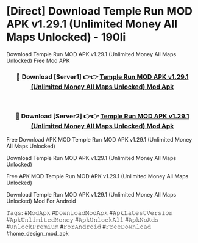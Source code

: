 # [Direct] Download Temple Run MOD APK v1.29.1 (Unlimited Money All Maps Unlocked) - 190li
Download Temple Run MOD APK v1.29.1 (Unlimited Money All Maps Unlocked) Free Mod APK

<div align="center">
<h3>🔴 Download [Server1] 👉👉 <a href="https://apk-comot.site?title=Temple_Run_MOD_APK_v1.29.1_(Unlimited_Money_All_Maps_Unlocked)">Temple Run MOD APK v1.29.1 (Unlimited Money All Maps Unlocked) Mod Apk</a></h3><br>

<h3>🔴 Download [Server2] 👉👉 <a href="https://apk-comot.site?title=Temple_Run_MOD_APK_v1.29.1_(Unlimited_Money_All_Maps_Unlocked)">Temple Run MOD APK v1.29.1 (Unlimited Money All Maps Unlocked) Mod Apk</a></h3>
</div>


Free Download APK MOD Temple Run MOD APK v1.29.1 (Unlimited Money All Maps Unlocked)

Download Temple Run MOD APK v1.29.1 (Unlimited Money All Maps Unlocked) 

Free APK MOD Temple Run MOD APK v1.29.1 (Unlimited Money All Maps Unlocked) 

Download Temple Run MOD APK v1.29.1 (Unlimited Money All Maps Unlocked) Mod For Android

𝚃𝚊𝚐𝚜: #𝙼𝚘𝚍𝙰𝚙𝚔 #𝙳𝚘𝚠𝚗𝚕𝚘𝚊𝚍𝙼𝚘𝚍𝙰𝚙𝚔 #𝙰𝚙𝚔𝙻𝚊𝚝𝚎𝚜𝚝𝚅𝚎𝚛𝚜𝚒𝚘𝚗 #𝙰𝚙𝚔𝚄𝚗𝚕𝚒𝚖𝚒𝚝𝚎𝚍𝙼𝚘𝚗𝚎𝚢 #𝙰𝚙𝚔𝚄𝚗𝚕𝚘𝚌𝚔𝙰𝚕𝚕 #𝙰𝚙𝚔𝙽𝚘𝙰𝚍𝚜 #𝚄𝚗𝚕𝚘𝚌𝚔𝙿𝚛𝚎𝚖𝚒𝚞𝚖 #𝙵𝚘𝚛𝙰𝚗𝚍𝚛𝚘𝚒𝚍 #𝙵𝚛𝚎𝚎𝙳𝚘𝚠𝚗𝚕𝚘𝚊𝚍 #home_design_mod_apk